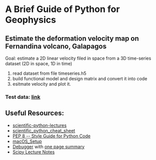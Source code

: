 # A Brief Guide of Python for Geophysics



## Estimate the deformation velocity map on Fernandina volcano, Galapagos      

Goal: estimate a 2D linear velocity filed in space from a 3D time-series dataset (2D in space, 1D in time)

1. read dataset from file timeseries.h5
2. build functional model and design matrix and convert it into code
3. esitmate velocity and plot it.

### Test data: [link](https://miami.box.com/s/luq196xrqlunlvugbti2204z7d7zofmo)


## Useful Resources:    
 * [scientific-python-lectures](http://nbviewer.jupyter.org/github/jrjohansson/scientific-python-lectures/tree/master/)
 * [scientific_python_cheat_sheet](https://ipgp.github.io/scientific_python_cheat_sheet/)     
 * [PEP 8 -- Style Guide for Python Code](https://www.python.org/dev/peps/pep-0008/)
 * [macOS_Setup](https://github.com/yunjunz/macOS_Setup)
 * [Debugger](https://docs.python.org/3.6/library/pdb.html) with [one page summary](https://yunjunzhang.files.wordpress.com/2015/07/debugginginpython.pdf)
 * [Scipy Lecture Notes](http://www.scipy-lectures.org/index.html)
